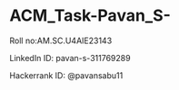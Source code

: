 # ACM_Task-Pavan_S-
Roll no:AM.SC.U4AIE23143

LinkedIn ID: pavan-s-311769289

Hackerrank ID: @pavansabu11
